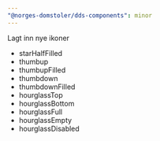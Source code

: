 ```yaml
---
"@norges-domstoler/dds-components": minor
---
```


Lagt inn nye ikoner

- starHalfFilled
- thumbup
- thumbupFilled
- thumbdown
- thumbdownFilled
- hourglassTop
- hourglassBottom
- hourglassFull
- hourglassEmpty
- hourglassDisabled

